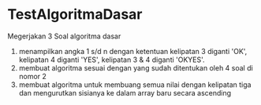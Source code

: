 # TestAlgoritmaDasar
Megerjakan 3 Soal algoritma dasar
1. menampilkan angka 1 s/d n dengan ketentuan kelipatan 3 diganti 'OK', kelipatan 4 diganti 'YES', kelipatan 3 & 4 diganti 'OKYES'.
2. membuat algoritma sesuai dengan yang sudah ditentukan oleh 4 soal di nomor 2
3. membuat algoritma untuk membuang semua nilai dengan kelipatan tiga dan mengurutkan sisianya ke dalam array baru secara ascending
